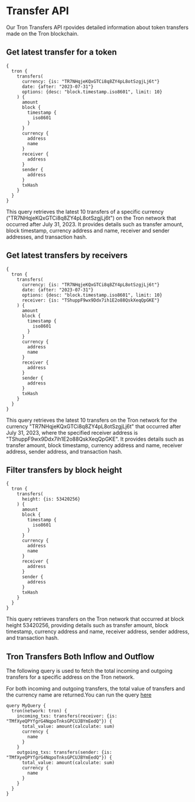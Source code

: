 # Transfer API

Our Tron Transfers API rpovides detailed information about token transfers made on the Tron blockchain.

## Get latest transfer for a token

```
{
  tron {
    transfers(
      currency: {is: "TR7NHqjeKQxGTCi8q8ZY4pL8otSzgjLj6t"}
      date: {after: "2023-07-31"}
      options: {desc: "block.timestamp.iso8601", limit: 10}
    ) {
      amount
      block {
        timestamp {
          iso8601
        }
      }
      currency {
        address
        name
      }
      receiver {
        address
      }
      sender {
        address
      }
      txHash
    }
  }
}
```

This query retrieves the latest 10 transfers of a specific currency ("TR7NHqjeKQxGTCi8q8ZY4pL8otSzgjLj6t") on the Tron network that occurred after July 31, 2023. It provides details such as transfer amount, block timestamp, currency address and name, receiver and sender addresses, and transaction hash.

## Get latest transfers by receivers

```
{
  tron {
    transfers(
      currency: {is: "TR7NHqjeKQxGTCi8q8ZY4pL8otSzgjLj6t"}
      date: {after: "2023-07-31"}
      options: {desc: "block.timestamp.iso8601", limit: 10}
      receiver: {is: "TShuppF9wx9Ddx7ih1E2o88QskXeqQpGKE"}
    ) {
      amount
      block {
        timestamp {
          iso8601
        }
      }
      currency {
        address
        name
      }
      receiver {
        address
      }
      sender {
        address
      }
      txHash
    }
  }
}
```

This query retrieves the latest 10 transfers on the Tron network for the currency "TR7NHqjeKQxGTCi8q8ZY4pL8otSzgjLj6t" that occurred after July 31, 2023, where the specified receiver address is "TShuppF9wx9Ddx7ih1E2o88QskXeqQpGKE". It provides details such as transfer amount, block timestamp, currency address and name, receiver address, sender address, and transaction hash.

## Filter transfers by block height

```
{
  tron {
    transfers(
      height: {is: 53420256}
    ) {
      amount
      block {
        timestamp {
          iso8601
        }
      }
      currency {
        address
        name
      }
      receiver {
        address
      }
      sender {
        address
      }
      txHash
    }
  }
}
```

This query retrieves transfers on the Tron network that occurred at block height 53420256, providing details such as transfer amount, block timestamp, currency address and name, receiver address, sender address, and transaction hash.

## Tron Transfers Both Inflow and Outflow

The following query is used to fetch the total incoming and outgoing transfers for a specific address on the Tron network.

For both incoming and outgoing transfers, the total value of transfers and the currency name are returned.You can run the query [here](https://ide.bitquery.io/Tron-Transfer-API)

```
query MyQuery {
  tron(network: tron) {
    incoming_txs: transfers(receiver: {is: "TMfXyeQPYfgrG4NqpoTnksGPCUJBYmEedQ"}) {
      total_value: amount(calculate: sum)
      currency {
        name
      }
    }
    outgoing_txs: transfers(sender: {is: "TMfXyeQPYfgrG4NqpoTnksGPCUJBYmEedQ"}) {
      total_value: amount(calculate: sum)
      currency {
        name
      }
    }
  }
}
```
